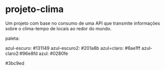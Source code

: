 # projeto-clima
Um projeto com base no consumo de uma API que transmite informações sobre o clima-tempo de locais ao redor do mundo.


paleta:

azul-escuro: #131149
azul-escuro2: #201a8b
azul=claro: #6ae1ff
azul-claro2:#96e8fd
azul: #0280fe

#3bc9ed